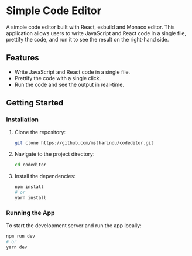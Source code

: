 # Simple Code Editor

A simple code editor built with React, esbuild and Monaco editor. This application allows users to write JavaScript and React code in a single file, prettify the code, and run it to see the result on the right-hand side.

## Features

- Write JavaScript and React code in a single file.
- Prettify the code with a single click.
- Run the code and see the output in real-time.

## Getting Started

### Installation

1. Clone the repository:
    ```sh
    git clone https://github.com/mstharindu/codeditor.git
    ```
2. Navigate to the project directory:
    ```sh
    cd codeditor
    ```
3. Install the dependencies:
    ```sh
    npm install
    # or
    yarn install
    ```

### Running the App

  To start the development server and run the app locally:
  ```sh
  npm run dev
  # or
  yarn dev
